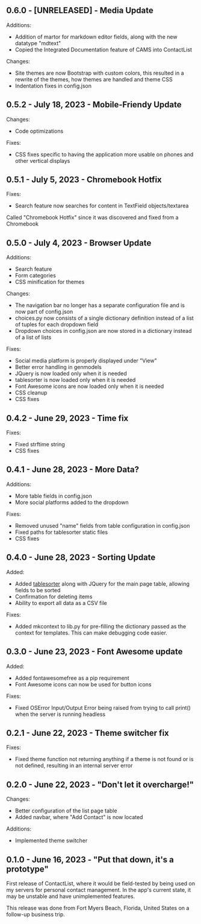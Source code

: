 ## 0.6.0 - [UNRELEASED] - Media Update

Additions:

- Addition of martor for markdown editor fields, along with the new datatype "mdtext"
- Copied the Integrated Documentation feature of CAMS into ContactList

Changes:

- Site themes are now Bootstrap with custom colors, this resulted in a rewrite of the themes, how themes are handled and theme CSS
- Indentation fixes in config.json

## 0.5.2 - July 18, 2023 - Mobile-Friendy Update

Changes:

- Code optimizations

Fixes:

- CSS fixes specific to having the application more usable on phones and other vertical displays

## 0.5.1 - July 5, 2023 - Chromebook Hotfix

Fixes:

- Search feature now searches for content in TextField objects/textarea

Called "Chromebook Hotfix" since it was discovered and fixed from a Chromebook

## 0.5.0 - July 4, 2023 - Browser Update

Additions:

- Search feature
- Form categories
- CSS minification for themes

Changes:
- The navigation bar no longer has a separate configuration file and is now part of config.json
- choices.py now consists of a single dictionary definition instead of a list of tuples for each dropdown field
- Dropdown choices in config.json are now stored in a dictionary instead of a list of lists 

Fixes:

- Social media platform is properly displayed under "View"
- Better error handling in genmodels
- JQuery is now loaded only when it is needed
- tablesorter is now loaded only when it is needed
- Font Awesome icons are now loaded only when it is needed
- CSS cleanup
- CSS fixes

## 0.4.2 - June 29, 2023 - Time fix

Fixes:

- Fixed strftime string
- CSS fixes

## 0.4.1 - June 28, 2023 - More Data?

Additions:

- More table fields in config.json
- More social platforms added to the dropdown

Fixes:

- Removed unused "name" fields from table configuration in config.json
- Fixed paths for tablesorter static files
- CSS fixes

## 0.4.0 - June 28, 2023 - Sorting Update

Added: 

- Added [tablesorter](https://mottie.github.io/tablesorter/) along with JQuery for the main page table, allowing fields to be sorted
- Confirmation for deleting items
- Ability to export all data as a CSV file

Fixes:

- Added mkcontext to lib.py for pre-filling the dictionary passed as the context for templates. This can make debugging code easier. 

## 0.3.0 - June 23, 2023 - Font Awesome update

Added:

- Added fontawesomefree as a pip requirement
- Font Awesome icons can now be used for button icons

Fixes:

- Fixed OSError Input/Output Error being raised from trying to call print() when the server is running headless

## 0.2.1 - June 22, 2023 - Theme switcher fix

Fixes:

- Fixed theme function not returning anything if a theme is not found or is not defined, resulting in an internal server error

## 0.2.0 - June 22, 2023 - "Don't let it overcharge!"

Changes:

- Better configuration of the list page table
- Added navbar, where "Add Contact" is now located

Additions:

- Implemented theme switcher

## 0.1.0 - June 16, 2023 - "Put that down, it's a prototype"

First release of ContactList, where it would be field-tested by being used on my servers for personal contact management. In the app's current state, it may be unstable and have unimplemented features.

This release was done from Fort Myers Beach, Florida, United States on a follow-up business trip.
